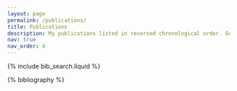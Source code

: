 ```yaml
---
layout: page
permalink: /publications/
title: Publications
description: My publications listed in reversed chronological order. Generated by jekyll-scholar.
nav: true
nav_order: 4
---
```


<!-- _pages/publications.md -->

<!-- Bibsearch Feature -->

{% include bib_search.liquid %}

<div class="publications">

{% bibliography %}

</div>
